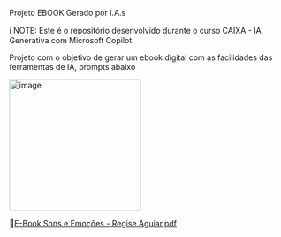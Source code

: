 Projeto EBOOK Gerado por I.A.s

ℹ️ NOTE: Este é o repositório desenvolvido durante o curso CAIXA - IA Generativa com Microsoft Copilot

Projeto com o objetivo de gerar um ebook digital com as facilidades das ferramentas de IA, prompts abaixo

<img width="238" alt="image" src="https://github.com/user-attachments/assets/277b6791-5afb-4c3b-8084-8e5818a2e34d" />

📕[E-Book Sons e Emoções - Regise Aguiar.pdf](https://github.com/user-attachments/files/18439208/E-Book.Sons.e.Emocoes.-.Regise.Aguiar.pdf)
